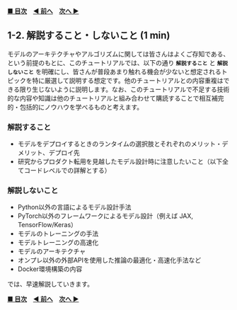 **[■ 目次](https://github.com/CyberAgentAILab/model-acceleration-tutorial/tree/main?tab=readme-ov-file#table-of-contents)**　**[◀ 前へ](https://github.com/CyberAgentAILab/model-acceleration-tutorial/blob/main/01_Introduction/1_1-Purpose_of_this_tutorial.md)**　**[次へ ▶](https://github.com/CyberAgentAILab/model-acceleration-tutorial/blob/main/02_Runtime/2_1-Runtime_Options.md)**

## 1-2. 解説すること・しないこと (1 min)
モデルのアーキテクチャやアルゴリズムに関しては皆さんはよくご存知である、という前提のもとに、このチュートリアルでは、以下の通り **`解説すること`** と **`解説しないこと`** を明確にし、皆さんが普段あまり触れる機会が少ないと想定されるトピックを特に厳選して説明する想定です。他のチュートリアルとの内容重複はできる限り生じないように説明します。なお、このチュートリアルで不足する技術的な内容や知識は他のチュートリアルと組み合わせて購読することで相互補完的・包括的にノウハウを学べるものと考えます。

### 解説すること
- モデルをデプロイするときのランタイムの選択肢とそれぞれのメリット・デメリット、デプロイ先
- 研究からプロダクト転用を見越したモデル設計時に注意したいこと（以下全てコードレベルでの詳解とする）

### 解説しないこと
- Python以外の言語によるモデル設計手法
- PyTorch以外のフレームワークによるモデル設計（例えば JAX, TensorFlow/Keras）
- モデルのトレーニングの手法
- モデルトレーニングの高速化
- モデルのアーキテクチャ
- オンプレ以外の外部APIを使用した推論の最適化・高速化手法など
- Docker環境構築の内容

では、早速解説していきます。

**[■ 目次](https://github.com/CyberAgentAILab/model-acceleration-tutorial/tree/main?tab=readme-ov-file#table-of-contents)**　**[◀ 前へ](https://github.com/CyberAgentAILab/model-acceleration-tutorial/blob/main/01_Introduction/1_1-Purpose_of_this_tutorial.md)**　**[次へ ▶](https://github.com/CyberAgentAILab/model-acceleration-tutorial/blob/main/02_Runtime/2_1-Runtime_Options.md)**
